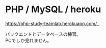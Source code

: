 # PHP / MySQL / heroku

https://php-study-teamlab.herokuapp.com/_  

バックエンドとデータベースの練習。  
PCでしか見れません。
